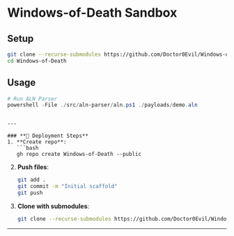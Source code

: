 # Windows-of-Death Sandbox
## Setup
```bash
git clone --recurse-submodules https://github.com/Doctor0Evil/Windows-of-Death.git
cd Windows-of-Death
```
## Usage
```powershell
# Run ALN Parser
powershell -File ./src/aln-parser/aln.ps1 ./payloads/demo.aln
```
```

---

### **🚀 Deployment Steps**
1. **Create repo**:
   ```bash
   gh repo create Windows-of-Death --public
   ```
2. **Push files**:
   ```bash
   git add .
   git commit -m "Initial scaffold"
   git push
   ```
3. **Clone with submodules**:
   ```bash
   git clone --recurse-submodules https://github.com/Doctor0Evil/Windows-of-Death.git
   ```
---
